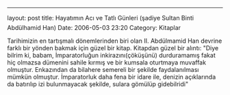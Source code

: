 ---
layout: post
title: Hayatımın Acı ve Tatlı Günleri (şadiye Sultan Binti Abdülhamid Han)
Date: 2006-05-03 23:20
Category: Kitaplar

Tarihimizin en tartışmalı dönemlerinden biri olan II. Abdülmamid Han
devrine farklı bir yönden bakmak için güzel bir kitap. Kitapdan güzel
bir alıntı: "Diye bilrim ki, babam, İmparatorluğun inkirazını(çöküşünü)
durduramamış fakat hiç olmazsa dümenini sahile kırmış ve bir kumsala
oturtmaya muvaffak olmuştur. Enkazından da bilahere semereli bir şekilde
faydalanılması mümkün olmuştur. İmparatorluk daha fena bir idare ile,
denizin açıklarında da batırılıp izi bulunmayacak şekilde, sulara
gömülüp gidebilridi"
